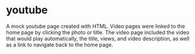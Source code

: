 # youtube
A mock youtube page created with HTML. Video pages were linked to the home page by clicking the photo or title. The video page included the video that would play automatically, the title, views, and video description, as well as a link to navigate back to the home page. 